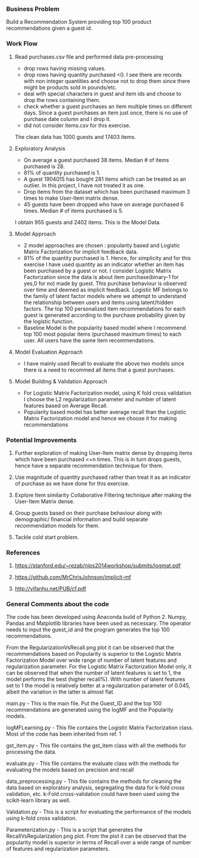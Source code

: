 ### Business Problem

Build a Recommendation System providing top 100 product recommendations given a guest id.

### Work Flow 

1. Read purchases.csv file and performed data pre-processing 

      - drop rows having missing values.
      - drop rows having quantity purchased <0. I see there are records with non integer quantities and choose not to drop them 
        since there might be products sold in pounds/etc.
      - deal with special characters in guest and item ids and choose to drop the rows containing them.
      - check whether a guest purchases an item multiple times on different days. Since a guest purchases an item just once, 
        there is no use of purchase date column and I drop it.
      - did not consider items.csv for this exercise.
      
      The clean data has 1000 guests and 17403 items.
      
2. Exploratory Analysis

      - On average a guest purchased 38 items. Median # of items purchased is 28.
      - 81% of quantity purchased is 1.
      - A guest 1904015 has bought 281 items which can be treated as an outlier. In this project, I have not treated it as one.
      - Drop items from the dataset which has been purchased maximum 3 times to make User-Item matrix dense. 
      - 45 guests have been dropped who have on average purchased 6 times. Median # of items purchased is 5.
      
      I obtain 955 guests and 2402 items. This is the Model Data.
      
3. Model Approach

      - 2 model approaches are chosen : popularity based and Logistic Matrix Factorization for implicit feedback data. 
      - 81% of the quantity purchased is 1. Hence, for simplicity and for this exercise I have used quantity as an indicator whether an 
        item has been purchased by a guest or not. I consider Logistic Matrix Factorization since the data is about item purchase(binary-1 
        for yes,0 for no) made by guest. This purchase behaviour is observed over time and deemed as implicit feedback. Logistic MF 
        belongs to the family of latent factor models where we attempt to understand the relationship between users and items using 
        latent/hidden factors. The top 100 personalized item recommendations for each guest is generated according to the purchase 
        probability given by the logistic function. 
      - Baseline Model is the popularity based model where I recommend top 100 most popular items (purchased maximum times) to each user. 
        All users have the same item recommendations. 

4. Model Evaluation Approach

      -  I have mainly used Recall to evaluate the above two models since there is a need to recommed all items that a guest purchases. 
 
5. Model Building & Validation Approach   

      - For Logistic Matrix Factorization model, using K fold cross validation I choose the L2 regularization parameter and number of 
        latent features based on Average Recall.
      - Popularity based model has better average recall than the Logistic Matrix Factorization model and hence we choose it for making 
        recommendations





### Potential Improvements

1. Further exploration of making User-Item matrix dense by dropping items which have been purchased <=n times. This is in turn drops  guests, hence have a separate recommendation technique for them. 

2. Use magnitude of quantity purchased rather than treat it as an indicator of purchase as we have done for this exercise. 

3. Explore Item similarity Collaborative Filtering technique after making the User-Item Matrix dense.

4. Group guests based on their purchase behaviour along with demographic/ financial information and build separate  
   recommendation models for them. 
   
5. Tackle cold start problem.
   
### References

1. https://stanford.edu/~rezab/nips2014workshop/submits/logmat.pdf

2. https://github.com/MrChrisJohnson/implicit-mf

3. http://yifanhu.net/PUB/cf.pdf


### General Comments about the code

The code has been developed using Anaconda build of Python 2. Numpy, Pandas and Matplotlib libraries have been used as necessary. The operator needs to input the guest_id and the program generates the top 100 recommendations. 

From the RegularizationVsRecall.png plot it can be observed that the recommendations based on Popularity is superior to the Logistic Matrix Factorization Model over wide range of number of latent features and regularization parameter. For the Logistic Matrix Factorization Model only, it can be observed that when the number of latent features is set to 1, the model performs the best (higher recall%). With number of latent features set to 1 the model is relatively better at a regularization parameter of 0.045, albeit the variation in the latter is almost flat. 



main.py - This is the main file. Put the Guest_ID and the top 100 recommendations are generated using the logMF and the Popularity models.

logMFLearning.py - This file contains the Logistic Matrix Factorization class. Most of the code has been inherited from ref. 1

gst_item.py - This file contains the gst_item class with all the methods for processing the data.

evaluate.py - This file contains the evaluate class with the methods for evaluating the models based on precision and recall

data_preprocessing.py - This file contains the methods for cleaning the data based on exploratory analysis, segregating the data for k-fold cross validation, etc. k-Fold cross-validation could have been used using the scikit-learn library as well.

Validation.py - This is a script for evaluating the performance of the models using k-fold cross validation. 

Parameterization.py - This is a script that generates the RecallVsRegularization.png plot. From the plot it can be observed that the popularity model is superior in terms of Recall over a wide range of number of features and regularization parameters. 


        
        
        
        
      
      
